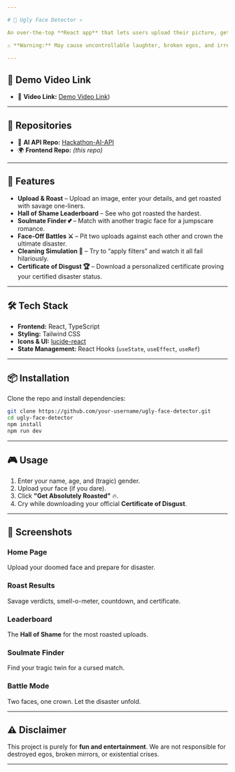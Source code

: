 ```yaml
---

# 🤢 Ugly Face Detector 💀

An over-the-top **React app** that lets users upload their picture, get roasted, and receive a hilarious "self-esteem damage report."

⚠️ **Warning:** May cause uncontrollable laughter, broken egos, and irreversible self-doubt.

---
```


## 🎥 Demo Video Link  
- 🔗 **Video Link:** [Demo Video Link](https://www.youtube.com/watch?v=8bl-klCOxPM))  

---

## 📂 Repositories  
- 🔗 **AI API Repo:** [Hackathon-AI-API](https://github.com/Harsh-Pachauri/Hackathon-AI-API)  
- 🌍 **Frontend Repo:** *(this repo)*  

---
## 🚀 Features

* **Upload & Roast** – Upload an image, enter your details, and get roasted with savage one-liners.
* **Hall of Shame Leaderboard** – See who got roasted the hardest.
* **Soulmate Finder 💕** – Match with another tragic face for a jumpscare romance.
* **Face-Off Battles ⚔️** – Pit two uploads against each other and crown the ultimate disaster.
* **Cleaning Simulation 🧽** – Try to “apply filters” and watch it all fail hilariously.
* **Certificate of Disgust 🏆** – Download a personalized certificate proving your certified disaster status.

---

## 🛠️ Tech Stack

* **Frontend:** React, TypeScript
* **Styling:** Tailwind CSS
* **Icons & UI:** [lucide-react](https://lucide.dev/)
* **State Management:** React Hooks (`useState`, `useEffect`, `useRef`)

---

## 📦 Installation

Clone the repo and install dependencies:

```bash
git clone https://github.com/your-username/ugly-face-detector.git
cd ugly-face-detector
npm install
npm run dev
```

---

## 🎮 Usage

1. Enter your name, age, and (tragic) gender.
2. Upload your face (if you dare).
3. Click **"Get Absolutely Roasted"** 🔥.
4. Cry while downloading your official **Certificate of Disgust**.

---

## 📸 Screenshots

### Home Page

Upload your doomed face and prepare for disaster.

### Roast Results

Savage verdicts, smell-o-meter, countdown, and certificate.

### Leaderboard

The **Hall of Shame** for the most roasted uploads.

### Soulmate Finder

Find your tragic twin for a cursed match.

### Battle Mode

Two faces, one crown. Let the disaster unfold.

---

## ⚠️ Disclaimer

This project is purely for **fun and entertainment**.
We are not responsible for destroyed egos, broken mirrors, or existential crises.

---

